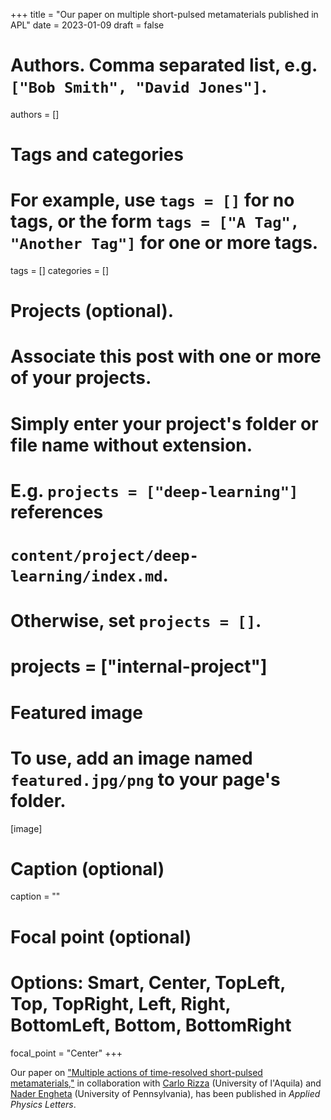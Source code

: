 +++
title = "Our paper on multiple short-pulsed metamaterials published in APL"
date = 2023-01-09
draft = false

# Authors. Comma separated list, e.g. `["Bob Smith", "David Jones"]`.
authors = []

# Tags and categories
# For example, use `tags = []` for no tags, or the form `tags = ["A Tag", "Another Tag"]` for one or more tags.
tags = []
categories = []

# Projects (optional).
#   Associate this post with one or more of your projects.
#   Simply enter your project's folder or file name without extension.
#   E.g. `projects = ["deep-learning"]` references
#   `content/project/deep-learning/index.md`.
#   Otherwise, set `projects = []`.
# projects = ["internal-project"]

# Featured image
# To use, add an image named `featured.jpg/png` to your page's folder.
[image]
  # Caption (optional)
  caption = ""

  # Focal point (optional)
  # Options: Smart, Center, TopLeft, Top, TopRight, Left, Right, BottomLeft, Bottom, BottomRight
  focal_point = "Center"
+++

Our paper on ["Multiple actions of time-resolved short-pulsed metamaterials,"](/publication/ij-162-APL-122-021701-2023) in collaboration with [Carlo Rizza](https://sites.google.com/site/rizzacarlo81/) (University of l'Aquila) and [Nader Engheta](https://www.seas.upenn.edu/~engheta/index.htm) (University of Pennsylvania),
has been published in *Applied Physics Letters*.
